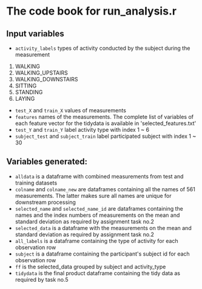 # 					The code book for run_analysis.r
## Input variables
- `activity_labels`  types of activity conducted by the subject during the measurement
1. WALKING				
2. WALKING_UPSTAIRS
3. WALKING_DOWNSTAIRS
4. SITTING
5. STANDING			
6. LAYING		
- `test_X` and `train_X` values of measurements 
- `features`  names of the measurements. The complete list of variables of each feature vector for the tidydata is available in 'selected_features.txt'
-  `test_Y` and `train_Y` label activity type with index 1 ~ 6
-  `subject_test` and `subject_train` label participated subject with index 1 ~ 30


## Variables generated:
- `alldata` is a dataframe with combined measurements from test and training datasets
- `colname` and `colname_new` are dataframes containing all the names of 561 measurements. The latter makes sure all names are unique for downstream processing
- `selected_name` and `selected_name_id` are dataframes containing the names and the index numbers of measurements on the mean and standard deviation as required by assignment task no.2
- `selected_data` is a dataframe with the measurements on the mean and standard deviation as required by assignment task no.2
- `all_labels` is a dataframe containing the type of activity for each observation row
- `subject` is a dataframe containing the participant's subject id for each observation row
- `ff` is the selected_data grouped by subject and activity_type
- `tidydata` is the final product dataframe containing the tidy data as required by task no.5 



